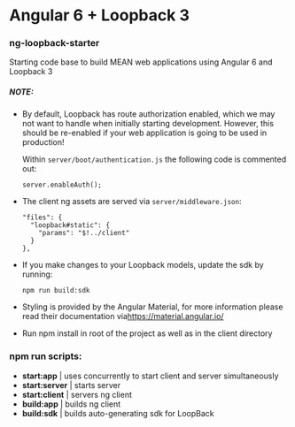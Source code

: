 # Angular 6 + Loopback 3
### ng-loopback-starter
Starting code base to build MEAN web applications using Angular 6 and Loopback 3

##### NOTE:
* By default, Loopback has route authorization enabled, which we may not want to handle when initially starting development. However, this should be re-enabled if your web application is going to be used in production!

    Within `server/boot/authentication.js` the following code is commented out:

      server.enableAuth();

* The client ng assets are served via `server/middleware.json`:

      "files": {
        "loopback#static": {
          "params": "$!../client"
        }
      },

* If you make changes to your Loopback models, update the sdk by running:

      npm run build:sdk

* Styling is provided by the Angular Material, for more information please read their documentation via<a href="https://material.angular.io/">https://material.angular.io/</a>

* Run npm install in root of the project as well as in the client directory

### npm run scripts:

* **start:app** | uses concurrently to start client and server simultaneously
* **start:server** | starts server
* **start:client** | servers ng client
* **build:app** | builds ng client
* **build:sdk** | builds auto-generating sdk for LoopBack
